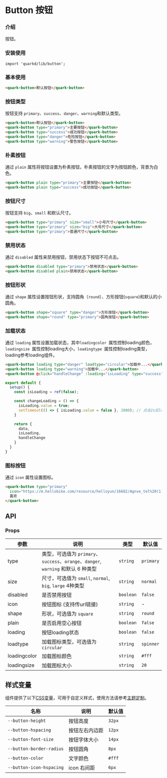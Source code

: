 # Button 按钮

### 介绍

按钮。

### 安装使用

```tsx
import 'quarkd/lib/button';
```

### 基本使用

```html
<quark-button>默认按钮</quark-button>
```

### 按钮类型

按钮支持 `primary`、`success`、`danger`、`warning`和默认类型。

```html
<quark-button>默认按钮</quark-button>
<quark-button type="primary">主要按钮</quark-button>
<quark-button type="success">成功按钮</quark-button>
<quark-button type="danger">危险按钮</quark-button>
<quark-button type="warning">警告按钮</quark-button>
```

### 朴素按钮

通过 `plain` 属性将按钮设置为朴素按钮，朴素按钮的文字为按钮颜色，背景为白色。

```html
<quark-button plain type="primary">主要按钮</quark-button>
<quark-button plain type="success">成功按钮</quark-button>
```

### 按钮尺寸

按钮支持 `big`、`small` 和默认尺寸。

```html
<quark-button type="primary" size="small">小号尺寸</quark-button>
<quark-button type="primary" size="big">大号尺寸</quark-button>
<quark-button type="primary">普通尺寸</quark-button>
```

### 禁用状态

通过 `disabled` 属性来禁用按钮，禁用状态下按钮不可点击。

```html
<quark-button disabled type="primary">禁用状态</quark-button>
<quark-button disabled plain>禁用状态</quark-button>
```

### 按钮形状

通过 `shape` 属性设置按钮形状，支持圆角（`round`）、方形按钮(`square`)和默认的小圆角。

```html
<quark-button shape="square" type="danger">方形按钮</quark-button>
<quark-button shape="round" type="primary">圆角按钮</quark-button>
```

### 加载状态

通过 `loading` 属性设置加载状态，其中`loadingcolor `属性控制loading颜色，`loadingsize `属性控制loading大小，`loadingtype `属性控制loading类型，loading参考loading组件。

```html
<quark-button loading type="danger" loadtype="circular">加载中...</quark-button>
<quark-button loading type="warning">加载中...</quark-button>
<quark-button @click="handleChange" :loading="isLoading" type="success">Click me!</quark-button>
```
```js
export default {
  setup() {
    const isLoading = ref(false);

    const changeLoading = () => {
      isLoading.value = true;
      setTimeout(() => { isLoading.value = false }, 2000); // 点击2s后loading消失
    }

    return {
      data,
      isLoading,
      handleChange
    }
  }
}
```

### 图标按钮

通过 `icon` 属性设置图标。

```html
<quark-button type="primary"
  icon="https://m.hellobike.com/resource/helloyun/16682/Agnve_tel%20(1).png">
  喜欢
</quark-button>
```

## API

### Props

| 参数         | 说明                             | 类型   | 默认值           |
|--------------|----------------------------------|--------|------------------|
| type         | 类型，可选值为 `primary`、`success`、`orange`、`danger`, `warning` 和默认 6 种类型| `string` |`primary`         |
| size |  尺寸，可选值为 `small`, `normal`, `big`, `large` 4种类型 | `string` | `normal` |
| disabled          | 	是否禁用按钮                       | `boolean` | `false`              |
| icon          | 按钮图标 (支持传url链接)                        | `string` | -     |
| shape          | 形状，可选值为 `square`                  | `string` | `round`               |
| plain         | 是否启用空心按钮 | `boolean` | `false ` |
| loading          | 按钮loading状态                        | `boolean` | `false`               |
| loadtype |  加载图标类型，可选值为 `circular` | `string` | `spinner` |
| loadingcolor |  加载图标颜色 | `string` | `#fff` |
| loadingsize |  加载图标大小 | `string` | `20` |


## 样式变量

组件提供了以下[CSS变量](https://developer.mozilla.org/zh-CN/docs/Web/CSS/Using_CSS_custom_properties)，可用于自定义样式，使用方法请参考[主题定制](#/zh-CN/guide/theme)。

| 名称                     | 说明                                  | 默认值          | 
| ------------------------ | ----------------------------------- | --------------- |
| `--button-height`       | 按钮高度                       |    `32px` |    
| `--button-hspacing`       | 按钮左右内边距                       |    `12px`|    
| `--button-font-size`    | 按钮字体大小                          |       `14px`| 
| `--button-border-radius`        | 按钮圆角                          | `8px`      | 
| `--button-color` | 文字颜色                        | `#fff`  |
| `--button-icon-hspacing` | icon 右间距                        | `6px`  |

